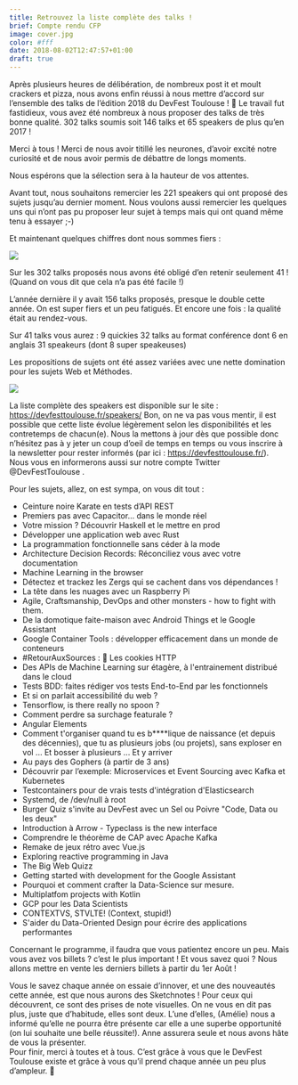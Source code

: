 ```yaml
---
title: Retrouvez la liste complète des talks !
brief: Compte rendu CFP
image: cover.jpg
color: #fff
date: 2018-08-02T12:47:57+01:00
draft: true
---
```


Après plusieurs heures de délibération, de nombreux post it et moult crackers et pizza, nous avons enfin réussi à nous mettre d’accord sur l’ensemble des talks de l’édition 2018 du DevFest Toulouse ! 
 💪
Le travail fut fastidieux, vous avez été nombreux à nous proposer des talks de très bonne qualité. 302 talks soumis soit 146 talks et 65 speakers de plus qu’en 2017 !
 
Merci à tous ! Merci de nous avoir titillé les neurones, d’avoir excité notre curiosité et de nous avoir permis de débattre de longs moments.
 
Nous espérons que la sélection sera à la hauteur de vos attentes.
 
Avant tout, nous souhaitons remercier les 221 speakers qui ont proposé des sujets jusqu’au dernier moment.
Nous voulons aussi remercier les quelques uns qui n’ont pas pu proposer leur sujet à temps mais qui ont quand même tenu à essayer ;-)
 
Et maintenant quelques chiffres dont nous sommes fiers :
 
![](nombre-proposition.png)

Sur les 302 talks proposés nous avons été obligé d’en retenir seulement 41 ! (Quand on vous dit que cela n’a pas été facile !)

L’année dernière il y avait 156 talks proposés, presque le double cette année. On est super fiers et un peu fatigués.
Et encore une fois : la qualité était au rendez-vous.

Sur 41 talks vous aurez :
9 quickies
32 talks au format conférence dont 6 en anglais
31 speakeurs (dont 8 super speakeuses)

Les propositions de sujets ont été assez variées avec une nette domination pour les sujets Web et Méthodes.

![](graph-theme.png)

La liste complète des speakers est disponible sur le site : https://devfesttoulouse.fr/speakers/
Bon, on ne va pas vous mentir, il est possible que cette liste évolue légèrement selon les disponibilités et les contretemps de chacun(e). Nous la mettons à jour dès que possible donc n’hésitez pas à y jeter un coup d’oeil de temps en temps ou vous inscrire à la newsletter pour rester informés (par ici : https://devfesttoulouse.fr/).
Nous vous en informerons aussi sur notre compte Twitter @DevFestToulouse .
 
Pour les sujets, allez, on est sympa, on vous dit tout :
* Ceinture noire Karate en tests d’API REST
* Premiers pas avec Capacitor... dans le monde réel
* Votre mission ? Découvrir Haskell et le mettre en prod
* Développer une application web avec Rust
* La programmation fonctionnelle sans céder à la mode
* Architecture Decision Records: Réconciliez vous avec votre documentation
* Machine Learning in the browser
* Détectez et trackez les Zergs qui se cachent dans vos dépendances !
* La tête dans les nuages avec un Raspberry Pi
* Agile, Craftsmanship, DevOps and other monsters - how to fight with them.
* De la domotique faite-maison avec Android Things et le Google Assistant
* Google Container Tools : développer efficacement dans un monde de conteneurs
* \#RetourAuxSources : 🍪 Les cookies HTTP
* Des APIs de Machine Learning sur étagère, à l'entrainement distribué dans le cloud
* Tests BDD: faites rédiger vos tests End-to-End par les fonctionnels
* Et si on parlait accessibilité du web ?
* Tensorflow, is there really no spoon ?
* Comment perdre sa surchage featurale ?
* Angular Elements
* Comment t'organiser quand tu es b****lique de naissance (et depuis des décennies), que tu as plusieurs jobs (ou projets), sans exploser en vol ... Et bosser à plusieurs ... Et y arriver
* Au pays des Gophers (à partir de 3 ans)
* Découvrir par l’exemple: Microservices et Event Sourcing avec Kafka et Kubernetes
* Testcontainers pour de vrais tests d'intégration d'Elasticsearch
* Systemd, de /dev/null à root
* Burger Quiz s'invite au DevFest avec un Sel ou Poivre "Code, Data ou les deux"
* Introduction à Arrow - Typeclass is the new interface
* Comprendre le théorème de CAP avec Apache Kafka
* Remake de jeux rétro avec Vue.js
* Exploring reactive programming in Java
* The Big Web Quizz
* Getting started with development for the Google Assistant
* Pourquoi et comment crafter la Data-Science sur mesure.
* Multiplatfom projects with Kotlin
* GCP pour les Data Scientists
* CONTEXTVS, STVLTE! (Context, stupid!)
* S'aider du Data-Oriented Design pour écrire des applications performantes

Concernant le programme, il faudra que vous patientez encore un peu. Mais vous avez vos billets ? c’est le plus important ! Et vous savez quoi ? Nous allons mettre en vente les derniers billets à partir du 1er Août !

Vous le savez chaque année on essaie d’innover, et une des nouveautés cette année, est que nous aurons des Sketchnotes !
Pour ceux qui découvrent, ce sont des prises de note visuelles. On ne vous en dit pas plus, juste que d’habitude, elles sont deux. L’une d’elles, (Amélie) nous a informé qu’elle ne pourra être présente car elle a une superbe opportunité (on lui souhaite une belle réussite!). Anne assurera seule et nous avons hâte de vous la présenter.  
Pour finir,  merci à toutes et à tous. 
C’est grâce à vous que le DevFest Toulouse existe et grâce à vous qu’il prend chaque année un peu plus d’ampleur. 
🤗
